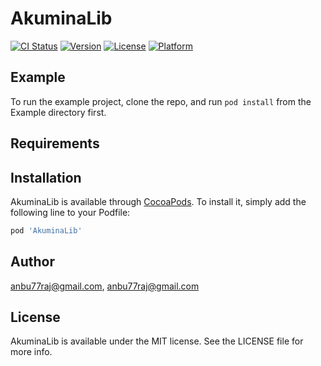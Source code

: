 # AkuminaLib

[![CI Status](https://img.shields.io/travis/anbu77raj@gmail.com/AkuminaLib.svg?style=flat)](https://travis-ci.org/anbu77raj@gmail.com/AkuminaLib)
[![Version](https://img.shields.io/cocoapods/v/AkuminaLib.svg?style=flat)](https://cocoapods.org/pods/AkuminaLib)
[![License](https://img.shields.io/cocoapods/l/AkuminaLib.svg?style=flat)](https://cocoapods.org/pods/AkuminaLib)
[![Platform](https://img.shields.io/cocoapods/p/AkuminaLib.svg?style=flat)](https://cocoapods.org/pods/AkuminaLib)

## Example

To run the example project, clone the repo, and run `pod install` from the Example directory first.

## Requirements

## Installation

AkuminaLib is available through [CocoaPods](https://cocoapods.org). To install
it, simply add the following line to your Podfile:

```ruby
pod 'AkuminaLib'
```

## Author

anbu77raj@gmail.com, anbu77raj@gmail.com

## License

AkuminaLib is available under the MIT license. See the LICENSE file for more info.
